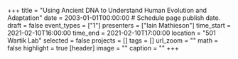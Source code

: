 +++
title = "Using Ancient DNA to Understand Human Evolution and Adaptation"
date = 2003-01-01T00:00:00  # Schedule page publish date.
draft = false
event_types = ["1"]
presenters = ["Iain Mathieson"]
time_start = 2021-02-10T16:00:00
time_end = 2021-02-10T17:00:00
location = "501 Wartik Lab"
selected = false
projects = []
tags = []
url_zoom = ""
math = false
highlight = true
[header]
image = ""
caption = ""
+++
